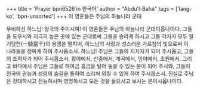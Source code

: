 +++
title = 'Prayer bpn6526 in 한국어'
author = "Abdu'l-Bahá"
tags = ['lang-ko', 'bpn-unsorted']
+++
이 영혼들은 주님의 하늘나라 군대

무비하신 하느님! 왕국의 주이시여! 이 영혼들은 주님의 하늘나라 군대이옵나이다. 그들을 도우시와 지극히 높은 곳에 있는 군대로써 그들을 승리케 하시고 그들 각자가 모두 일기당천(一騎當千)의 용맹을 떨치어, 하느님의 사랑과 성스러운 가르침의 빛으로써 이 나라들을 정복케 하여 주시옵소서.
하느님! 주님은 그들의 지지자가 되어 주시옵고, 그들의 조력자가 되어 주시옵소서. 황야에서, 산중에서, 계곡에서, 임야에서, 초원에서, 그리고 바다에서 주님은 그들로 하여금 흉금을 털어 놓을 수 있는 분이 되어 주시와, 그들이 천국의 권능과 성령의 숨길을 통하여 소리쳐 외칠 수 있게 하여 주시옵소서.
진실로 주님은 강대하시고 전능하시며 영명하시고 모든 것을 들으시고 보시는 분이시옵나이다.
